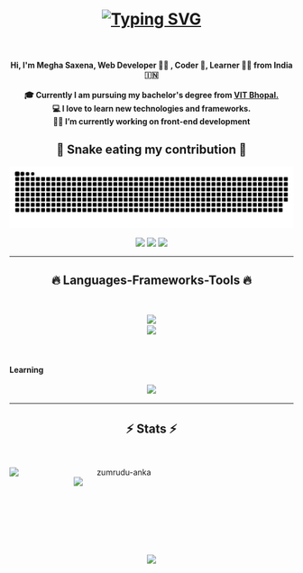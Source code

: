 
<h1 align="center">
  <a href="https://git.io/typing-svg"><img src="https://readme-typing-svg.herokuapp.com?font=Fira+Code&weight=500&size=28&duration=2000&pause=200&background=7484FF00&center=true&vCenter=true&random=false&width=435&lines=Namaste+%F0%9F%99%8F;Hello+%F0%9F%91%8B;Annyeong+%F0%9F%99%8B%E2%80%8D%E2%99%80%EF%B8%8F;Konichiwa+%F0%9F%99%8C;Hola+%F0%9F%92%83%F0%9F%8F%BC;I+am+Megha+Saxena;Welcome+to+my+GitHub" alt="Typing SVG" /></a>
</h1>

<br>
<h4 align="center">
  Hi, I'm Megha Saxena, Web Developer 👨‍💻 , Coder 🥷,  Learner 🦸‍♀️ from India 🇮🇳
  <br>
  <br>
  🎓 Currently I am pursuing my bachelor's degree from <a href="https://www.vitbhopal.ac.in"> VIT Bhopal.</a>
  <br>
  💻 I love to learn new technologies and frameworks.
  <br>
  🧑‍💼 I’m currently working on front-end development
  <br>
</h4>

<div align="center">
  <h2>🐍 Snake eating my contribution 🐍</h2>

  ![snake gif](https://github.com/Megha8122/Megha8122/blob/output/github-contribution-grid-snake-dark.svg)
</div>

<div align="center"> 
 <a href="https://discordapp.com/users/791359289498271755" target="_blank"><img src="https://img.shields.io/badge/Discord-7289DA?style=for-the-badge&logo=discord&logoColor=white" target="_blank"></a> 
  <a href = "mailto:veeman2002@@gmail.com"><img src="https://img.shields.io/badge/-Gmail-%23333?style=for-the-badge&logo=gmail&logoColor=white" target="_blank"></a>
  <a href="https://www.linkedin.com/in/megha-saxena08122/" target="_blank"><img src="https://img.shields.io/badge/-LinkedIn-%230077B5?style=for-the-badge&logo=linkedin&logoColor=white" target="_blank"></a> 
 
</div>

<hr>
<h2 align="center">🔥 Languages-Frameworks-Tools 🔥</h2>
<br>
<p align="center">
  <a href="https://skillicons.dev">
    <img src="https://skillicons.dev/icons?i=github,javascript,css" /><br>
    <img src="https://skillicons.dev/icons?i=cpp,bootstrap,html,vscode,figma" />

  </a>
</p>
<br>
<h4>Learning</h4>
<p align="center">
  <a href="https://skillicons.dev">
    <img src="https://skillicons.dev/icons?i=react" />
  </a>
</p>
<hr>

<h2 align="center">⚡ Stats ⚡</h2>
<br>



<p align=center>
  <div align=center>
    <a href="https://github.com/denvercoder1/github-readme-streak-stats" title="Go to Source">
      <img align="left" width=390 src="https://github-readme-streak-stats.herokuapp.com/?user=Megha8122&theme=react&border=61dafb&hide_border=true" alt="zumrudu-anka" />
    </a>
    <a href="https://github.com/anuraghazra/github-readme-stats" title="Go to Source">
      <img align="right" width=390 src="https://github-readme-stats.vercel.app/api?username=Megha8122&show_icons=true&theme=react&border_color=red&hide_border=true" />
    </a>
  </div>
  <br><br><br><br><br><br><br><br><br>
  <div align=center>
    <a href="https://github.com/anuraghazra/github-readme-stats">
      <img width=325 align="center" src="https://github-readme-stats.vercel.app/api/top-langs/?username=Megha8122&hide=c%23,powershell,Mathematica,Ruby,Objective-C,Objective-C%2b%2b,Cuda&title_color=61dafb&text_color=ffffff&icon_color=61dafb&bg_color=20232a&langs_count=8&layout=compact&border_color=61dafb&hide_border=true" />
    </a>
  </div>
</p>
